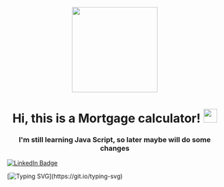 <div align="center">
  <img src="https://media.giphy.com/media/ktOGNeRkbV6FyeBHq4/giphy.gif" width="200" height="200"/>
</div>

<h1 align="center"> Hi, this is a Mortgage calculator! <img src="https://github.com/blackcater/blackcater/raw/main/images/Hi.gif" height="32"/> </h1>
<h3 align="center">I'm still learning Java Script, so later maybe will do some changes </h3>

<div id="badges">
  <a href="https://www.linkedin.com/in/qainna/">
    <img src="https://img.shields.io/badge/LinkedIn-blue?style=for-the-badge&logo=linkedin&logoColor=white" alt="LinkedIn Badge"/>
  </a>
</div>

[![Typing SVG](https://readme-typing-svg.herokuapp.com?color=141514&lines=Thank+you+for+reading+this+!!!)](https://git.io/typing-svg)


